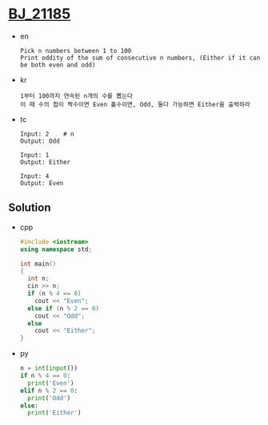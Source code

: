# [BJ_21185](https://acmicpc.net/problem/21185)

* en

  ```en
  Pick n numbers between 1 to 100
  Print oddity of the sum of consecutive n numbers, (Either if it can be both even and odd)
  ```

* kr

  ```kr
  1부터 100까지 연속된 n개의 수를 뽑는다
  이 때 수의 합이 짝수이면 Even 홀수이면, Odd, 둘다 가능하면 Either을 출력하라
  ```

* tc

  ```tc
  Input: 2    # n
  Output: Odd

  Input: 1
  Output: Either

  Input: 4
  Output: Even
  ```

## Solution

* cpp

  ```cpp
  #include <iostream>
  using namespace std;

  int main()
  {
    int n;
    cin >> n;
    if (n % 4 == 0)
      cout << "Even";
    else if (n % 2 == 0)
      cout << "Odd";
    else
      cout << "Either";
  }
  ```

* py

  ```py
  n = int(input())
  if n % 4 == 0:
    print('Even')
  elif n % 2 == 0:
    print('Odd')
  else:
    print('Either')
  ```
